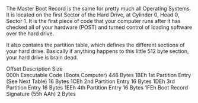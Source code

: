 The Master Boot Record is the same for pretty much all Operating Systems.  It is located on the first Sector of the Hard Drive, at Cylinder 0, Head 0, Sector 1.  It is the first piece of code that your computer runs after it has checked all of your hardware (POST) and turned control of loading software over the hard drive.

  It also contains the partition table, which defines the different sections of your hard drive.  Basically if anything happens to this little 512 byte section, your hard drive is brain dead. 

Offset				Description								   Size		
000h				Executable Code (Boots Computer)			446 Bytes
1BEh				1st Partition Entry (See Next Table)		16  Bytes
1CEh				2nd Partition Entry						16  Bytes
1DEh				3rd Partition Entry						16  Bytes
1EEh				4th Partition Entry						16  Bytes
1FEh				Boot Record Signature (55h AAh)			2   Bytes


